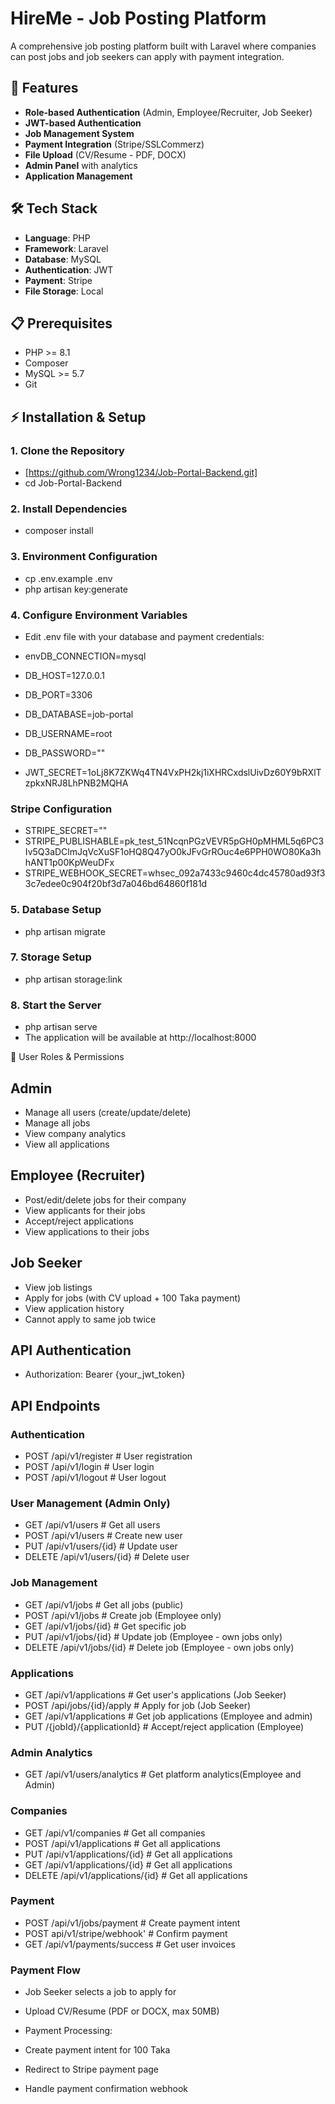 # HireMe - Job Posting Platform

A comprehensive job posting platform built with Laravel where companies can post jobs and job seekers can apply with payment integration.

## 🚀 Features

- **Role-based Authentication** (Admin, Employee/Recruiter, Job Seeker)
- **JWT-based Authentication**
- **Job Management System**
- **Payment Integration** (Stripe/SSLCommerz)
- **File Upload** (CV/Resume - PDF, DOCX)
- **Admin Panel** with analytics
- **Application Management**

## 🛠️ Tech Stack

- **Language**: PHP
- **Framework**: Laravel
- **Database**: MySQL
- **Authentication**: JWT
- **Payment**: Stripe
- **File Storage**: Local

## 📋 Prerequisites

- PHP >= 8.1
- Composer
- MySQL >= 5.7
- Git

## ⚡ Installation & Setup

### 1. Clone the Repository
- [https://github.com/Wrong1234/Job-Portal-Backend.git]
- cd Job-Portal-Backend

### 2. Install Dependencies
- composer install
### 3. Environment Configuration
 - cp .env.example .env
 - php artisan key:generate
### 4. Configure Environment Variables
 - Edit .env file with your database and payment credentials:
 - envDB_CONNECTION=mysql
 - DB_HOST=127.0.0.1
 - DB_PORT=3306
 - DB_DATABASE=job-portal
 - DB_USERNAME=root
 - DB_PASSWORD=""

 - JWT_SECRET=1oLj8K7ZKWq4TN4VxPH2kj1iXHRCxdslUivDz60Y9bRXlTzpkxNRJ8LhPNB2MQHA

### Stripe Configuration
 - STRIPE_SECRET=""
 - STRIPE_PUBLISHABLE=pk_test_51NcqnPGzVEVR5pGH0pMHML5q6PC3Iv5Q3aDClmJqVcXuSF1oHQ8Q47yO0kJFvGrROuc4e6PPH0WO80Ka3hhANT1p00KpWeuDFx
 - STRIPE_WEBHOOK_SECRET=whsec_092a7433c9460c4dc45780ad93f33c7edee0c904f20bf3d7a046bd64860f181d

### 5. Database Setup
 - php artisan migrate

### 7. Storage Setup
 - php artisan storage:link

### 8. Start the Server
 - php artisan serve
 - The application will be available at http://localhost:8000

👥 User Roles & Permissions
## Admin

 - Manage all users (create/update/delete)
 - Manage all jobs
 - View company analytics
 - View all applications

## Employee (Recruiter)

 - Post/edit/delete jobs for their company
 - View applicants for their jobs
 - Accept/reject applications
 - View applications to their jobs

## Job Seeker

 - View job listings
 - Apply for jobs (with CV upload + 100 Taka payment)
 - View application history
 - Cannot apply to same job twice

## API Authentication

  - Authorization: Bearer {your_jwt_token}

## API Endpoints
### Authentication
 - POST   /api/v1/register          # User registration
 - POST   /api/v1/login             # User login
 - POST   /api/v1/logout            # User logout
   
### User Management (Admin Only)
- GET    /api/v1/users            # Get all users
- POST   /api/v1/users            # Create new user
- PUT    /api/v1/users/{id}       # Update user
- DELETE /api/v1/users/{id}       # Delete user
  
### Job Management
 - GET    /api/v1/jobs                   # Get all jobs (public)
 - POST   /api/v1/jobs                   # Create job (Employee only)
 - GET    /api/v1/jobs/{id}              # Get specific job
 - PUT    /api/v1/jobs/{id}              # Update job (Employee - own jobs only)
 - DELETE /api/v1/jobs/{id}              # Delete job (Employee - own jobs only)

### Applications
 - GET    /api/v1/applications           # Get user's applications (Job Seeker)
 - POST   /api/jobs/{id}/apply           # Apply for job (Job Seeker)
 - GET    /api/v1/applications           # Get job applications (Employee and admin)
 - PUT    /{jobId}/{applicationId}       # Accept/reject application (Employee)

### Admin Analytics
 - GET    /api/v1/users/analytics        # Get platform analytics(Employee and Admin)
   
### Companies
 - GET      /api/v1/companies              # Get all companies
 - POST     /api/v1/applications           # Get all applications
 - PUT      /api/v1/applications/{id}      # Get all applications
 - GET      /api/v1/applications/{id}      # Get all applications
 - DELETE   /api/v1/applications/{id}      # Get all applications

### Payment
 - POST   /api/v1/jobs/payment         # Create payment intent
 - POST   api/v1/stripe/webhook'       # Confirm payment
 - GET    /api/v1/payments/success     # Get user invoices

### Payment Flow

 - Job Seeker selects a job to apply for
 - Upload CV/Resume (PDF or DOCX, max 50MB)
 - Payment Processing:

 - Create payment intent for 100 Taka
 - Redirect to Stripe payment page
 - Handle payment confirmation webhook


